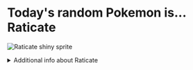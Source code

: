 # Today's random Pokemon is... Raticate

![Raticate shiny sprite](https://raw.githubusercontent.com/PokeAPI/sprites/master/sprites/pokemon/shiny/20.png)

<details>
<summary>Additional info about Raticate</summary>

| srpite type | image |
|------|------|
| back_default | ![Raticate back_default sprite](https://raw.githubusercontent.com/PokeAPI/sprites/master/sprites/pokemon/back/20.png) |
| back_female | ![Raticate back_female sprite](https://raw.githubusercontent.com/PokeAPI/sprites/master/sprites/pokemon/back/female/20.png) |
| back_shiny | ![Raticate back_shiny sprite](https://raw.githubusercontent.com/PokeAPI/sprites/master/sprites/pokemon/back/shiny/20.png) |
| back_shiny_female | ![Raticate back_shiny_female sprite](https://raw.githubusercontent.com/PokeAPI/sprites/master/sprites/pokemon/back/shiny/female/20.png) |
| front_default | ![Raticate front_default sprite](https://raw.githubusercontent.com/PokeAPI/sprites/master/sprites/pokemon/20.png) |
| front_female | ![Raticate front_female sprite](https://raw.githubusercontent.com/PokeAPI/sprites/master/sprites/pokemon/female/20.png) |
| front_shiny_female | ![Raticate front_shiny_female sprite](https://raw.githubusercontent.com/PokeAPI/sprites/master/sprites/pokemon/shiny/female/20.png) | </details>